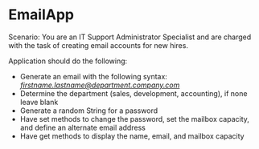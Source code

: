 # EmailApp
Scenario: You are an IT Support Administrator Specialist and are charged with the task of creating email accounts for new hires. 

Application should do the following: 

* Generate an email with the following syntax: *firstname.lastname@department.company.com* 
* Determine the department (sales, development, accounting), if none leave blank
* Generate a random String for a password
* Have set methods to change the password, set the mailbox capacity, and define an alternate email address
* Have get methods to display the name, email, and mailbox capacity
